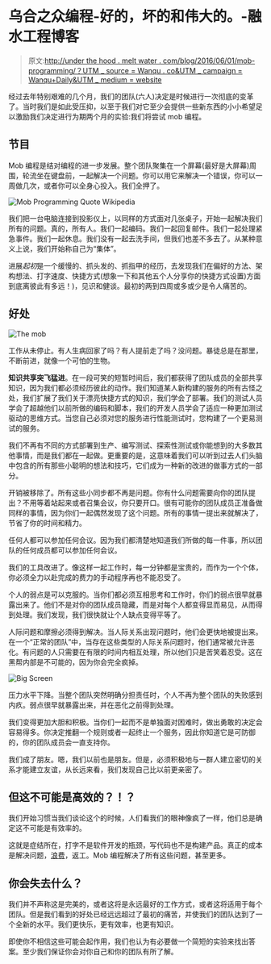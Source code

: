 # 乌合之众编程-好的，坏的和伟大的。-融水工程博客

> 原文:[http://under the hood . melt water . com/blog/2016/06/01/mob-programming/？UTM _ source = Wanqu . co&UTM _ campaign = Wanqu+Daily&UTM _ medium = website](http://underthehood.meltwater.com/blog/2016/06/01/mob-programming/?utm_source=wanqu.co&utm_campaign=Wanqu+Daily&utm_medium=website)

经过去年特别艰难的几个月，我们的团队(六人)决定是时候进行一次彻底的变革了。当时我们是如此受压抑，以至于我们对它至少会提供一些新东西的小小希望足以激励我们决定进行为期两个月的实验:我们将尝试 mob 编程。

## 节目

Mob 编程是结对编程的进一步发展。整个团队聚集在一个屏幕(最好是大屏幕)周围，轮流坐在键盘前，一起解决一个问题。你可以用它来解决一个错误，你可以一周做几次，或者你可以全身心投入。我们全押了。

![](../Images/85dfe29db415e0034baed74e6f471bf2.png "Mob Programming Quote Wikipedia")

我们把一台电脑连接到投影仪上，以同样的方式面对几张桌子，开始一起解决我们所有的问题。真的，所有人。我们一起编码。我们一起回复邮件。我们一起处理紧急事件。我们一起休息。我们没有一起去洗手间，但我们也差不多去了。从某种意义上说，我们开始称自己为“集体”。

进展*起初*是一个缓慢的、抓头发的、抓指甲的经历，去发现我们在偏好的方法、架构想法、打字速度、快捷方式(想象一下和其他五个人分享你的快捷方式设置)方面到底离彼此有多远！)，见识和健谈。最初的两到四周或多或少是令人痛苦的。

## 好处

![](../Images/dc21a7a557bf0dbe1a281b7132743aab.png "The mob")

工作从未停止。有人生病回家了吗？有人提前走了吗？没问题。暴徒总是在那里，不断前进，就像一个可怕的生物。

**知识共享突飞猛进**。在一段可笑的短暂时间后，我们都获得了团队成员的全部共享知识，因为我们都必须经历彼此的动作。我们知道某人新构建的服务的所有古怪之处，我们扩展了我们关于漂亮快捷方式的知识，我们学会了部署。我们的测试人员学会了超越他们以前所做的编码和脚本，我们的开发人员学会了适应一种更加测试驱动的思维方式。当您自己必须对您的服务进行性能测试时，您构建了一个更易测试的服务。

我们不再有不同的方式部署到生产、编写测试、探索性测试或你能想到的大多数其他事情，而是我们都在一起做。更重要的是，这意味着我们可以听到过去人们头脑中包含的所有那些小聪明的想法和技巧，它们成为一种新的改进的做事方式的一部分。

开销被移除了。所有这些小同步都不再是问题。你有什么问题需要向你的团队提出？不用等着站起来或者召集会议，你只要开口。很有可能你的团队成员正准备做同样的事情，因为你们一起偶然发现了这个问题。所有的事情一提出来就解决了，节省了你的时间和精力。

任何人都可以参加任何会议。因为我们都清楚地知道我们所做的每一件事，所以团队的任何成员都可以参加任何会议。

我们的工具改进了。像这样一起工作时，每一分钟都是宝贵的，而作为一个个体，你必须全力以赴完成的费力的手动程序再也不能忍受了。

个人的弱点是可以克服的。当你们都必须互相思考和工作时，你们的弱点很早就暴露出来了。他们不是对你的团队成员隐藏，而是对每个人都变得显而易见，从而得到处理。我们发现，我们很快就让个人缺点变得平等了。

人际问题和摩擦必须得到解决。当人际关系出现问题时，他们会更快地被提出来。在一个“正常的团队”中，当存在这些类型的人际关系问题时，他们通常被允许恶化。有问题的人只需要在有限的时间内相互处理，所以他们只是苦笑着忍受。这在黑帮内部是不可能的，因为你会完全疯掉。

![](../Images/e7d74849078bcbb927346b0bb2d612f7.png "Big Screen")

压力水平下降。当整个团队突然明确分担责任时，个人不再为整个团队的失败感到内疚。弱点很早就暴露出来，并在恶化之前得到处理。

我们变得更加大胆和积极。当你们一起而不是单独面对困难时，做出勇敢的决定会容易得多。你决定推翻一个规则或者一起终止一个服务，因此你知道它是可防御的，你的团队成员会一直支持你。

我们成了朋友。嗯，我们以前也是朋友。但是，必须积极地与一群人建立密切的关系才能建立友谊，从长远来看，我们发现自己比以前更亲密了。

## 但这不可能是高效的？！？

我们开始习惯当我们谈论这个的时候，人们看我们的眼神像疯了一样，他们总是确定这不可能是有效率的。

这就是症结所在，打字不是软件开发的瓶颈，写代码也不是构建产品。真正的成本是解决问题，[浪费](https://dzone.com/articles/seven-wastes-software)，返工。Mob 编程解决了所有这些问题，甚至更多。

## 你会失去什么？

我们并不声称这是完美的，或者这将是永远最好的工作方式，或者这将适用于每个团队。但是我们看到的好处已经远远超过了最初的痛苦，并使我们的团队达到了一个全新的水平。我们更快乐，更有效率，也更有知识。

即使你不相信这些可能会起作用，我们也认为有必要做一个简短的实验来找出答案。至少我们保证你会对你自己和你的团队有所了解。